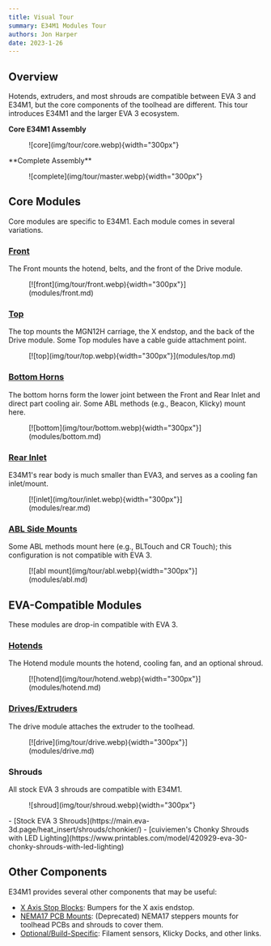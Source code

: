 ```yaml
---
title: Visual Tour
summary: E34M1 Modules Tour
authors: Jon Harper
date: 2023-1-26
---
```


## Overview

Hotends, extruders, and most shrouds are compatible between EVA 3 and E34M1, but the core components of the toolhead are different. This tour introduces E34M1 and the larger EVA 3 ecosystem.

<div markdown class="grid">
<div markdown class="card">

**Core E34M1 Assembly**
<figure markdown>
![core](img/tour/core.webp){width="300px"}
</figure>
</div>
<div markdown class="card">
**Complete Assembly**
<figure markdown>
![complete](img/tour/master.webp){width="300px"}
</figure>
</div>
</div>

## Core Modules

Core modules are specific to E34M1. Each module comes in several variations.

<div markdown class="grid">
<div markdown class="card">

### [Front](modules/front.md)

The Front mounts the hotend, belts, and the front of the Drive module.

<figure markdown>
[![front](img/tour/front.webp){width="300px"}](modules/front.md)
</figure>

</div>
<div markdown class="card">

### [Top](modules/top.md)

The top mounts the MGN12H carriage, the X endstop, and the back of the Drive module. Some Top modules have a cable guide attachment point.

<figure markdown>
[![top](img/tour/top.webp){width="300px"}](modules/top.md)
</figure>

</div>
<div markdown class="card">

### [Bottom Horns](modules/bottom.md)

The bottom horns form the lower joint between the Front and Rear Inlet and direct part cooling air. Some ABL methods (e.g., Beacon, Klicky) mount here.

<figure markdown>
[![bottom](img/tour/bottom.webp){width="300px"}](modules/bottom.md)
</figure>
</div>
<div markdown class="card">

### [Rear Inlet](modules/rear.md)

E34M1's rear body is much smaller than EVA3, and serves as a cooling fan inlet/mount.

<figure markdown>
[![inlet](img/tour/inlet.webp){width="300px"}](modules/rear.md)
</figure>
</div>
<div markdown class="card">

### [ABL Side Mounts](modules/abl.md)

Some ABL methods mount here (e.g., BLTouch and CR Touch); this configuration is not compatible with EVA 3.

<figure markdown>
[![abl mount](img/tour/abl.webp){width="300px"}](modules/abl.md)
</figure>
</div>
</div>

## EVA-Compatible Modules

These modules are drop-in compatible with EVA 3.

<div markdown class="grid">
<div markdown class="card">

### [Hotends](modules/hotend.md)

The Hotend module mounts the hotend, cooling fan, and an optional shroud.

<figure markdown>
[![hotend](img/tour/hotend.webp){width="300px"}](modules/hotend.md)
</figure>

</div>
<div markdown class="card">

### [Drives/Extruders](modules/drive.md)

The drive module attaches the extruder to the toolhead.

<figure markdown>
[![drive](img/tour/drive.webp){width="300px"}](modules/drive.md)
</figure>

</div>
<div markdown class="card">

### Shrouds

All stock EVA 3 shrouds are compatible with E34M1.

<figure markdown>
![shroud](img/tour/shroud.webp){width="300px"}
</figure>
- [Stock EVA 3 Shrouds](https://main.eva-3d.page/heat_insert/shrouds/chonkier/)
- [cuiviemen's Chonky Shrouds with LED Lighting](https://www.printables.com/model/420929-eva-30-chonky-shrouds-with-led-lighting)
</div>
</div>

## Other Components

E34M1 provides several other components that may be useful:

- [X Axis Stop Blocks](modules/stop_block.md): Bumpers for the X axis endstop.
- [NEMA17 PCB Mounts](modules/pcb_mounts.md): (Deprecated) NEMA17 steppers mounts for toolhead PCBs and shrouds to cover them.
- [Optional/Build-Specific](modules/other.md): Filament sensors, Klicky Docks, and other links.
